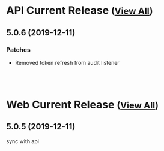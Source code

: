 
# API Current Release <small>([View All](/API.md))</small>
## 5.0.6 (2019-12-11)
### Patches 

- Removed token refresh from audit listener

<br><br>
# Web Current Release <small>([View All](/Web.md))</small>
## 5.0.5 (2019-12-11)
sync with api

  